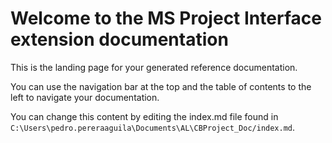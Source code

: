 # Welcome to the MS Project Interface extension documentation

This is the landing page for your generated reference documentation. 

You can use the navigation bar at the top and the table of contents to the left to navigate your documentation.

You can change this content by editing the index.md file found in `C:\Users\pedro.pereraaguila\Documents\AL\CBProject_Doc/index.md`.
